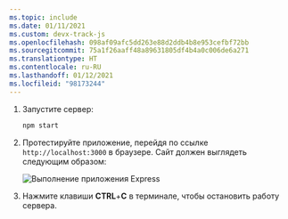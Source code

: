 ```yaml
---
ms.topic: include
ms.date: 01/11/2021
ms.custom: devx-track-js
ms.openlocfilehash: 098af09afc5dd263e88d2ddb4b8e953cefbf72bb
ms.sourcegitcommit: 75a1f26aaff48a89631805df4b4a0c006de6a271
ms.translationtype: HT
ms.contentlocale: ru-RU
ms.lasthandoff: 01/12/2021
ms.locfileid: "98173244"
---
```

1. Запустите сервер:

    ```bash
    npm start
    ```

1. Протестируйте приложение, перейдя по ссылке `http://localhost:3000` в браузере. Сайт должен выглядеть следующим образом:

    ![Выполнение приложения Express](../media/deploy-azure/express.png)

1. Нажмите клавиши **CTRL**+**C** в терминале, чтобы остановить работу сервера.